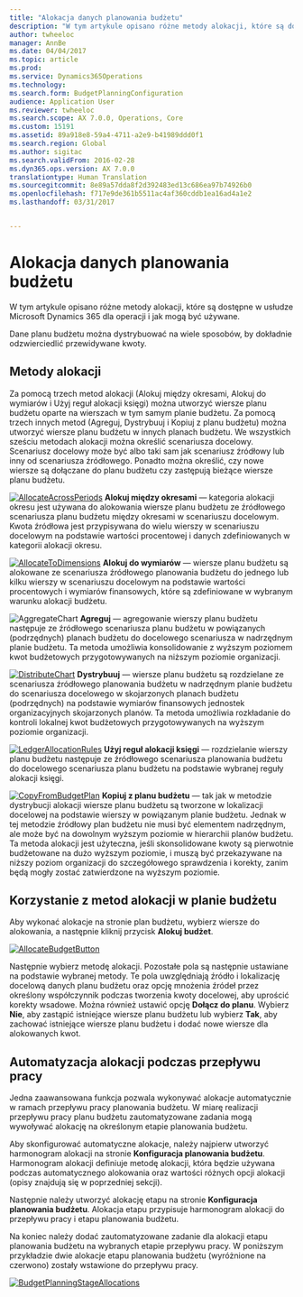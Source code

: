 ```yaml
---
title: "Alokacja danych planowania budżetu"
description: "W tym artykule opisano różne metody alokacji, które są dostępne w usłudze Microsoft Dynamics 365 dla operacji i jak mogą być używane."
author: twheeloc
manager: AnnBe
ms.date: 04/04/2017
ms.topic: article
ms.prod: 
ms.service: Dynamics365Operations
ms.technology: 
ms.search.form: BudgetPlanningConfiguration
audience: Application User
ms.reviewer: twheeloc
ms.search.scope: AX 7.0.0, Operations, Core
ms.custom: 15191
ms.assetid: 89a918e8-59a4-4711-a2e9-b41989ddd0f1
ms.search.region: Global
ms.author: sigitac
ms.search.validFrom: 2016-02-28
ms.dyn365.ops.version: AX 7.0.0
translationtype: Human Translation
ms.sourcegitcommit: 8e89a57dda8f2d392483ed13c686ea97b74926b0
ms.openlocfilehash: f717e9de361b5511ac4af360cddb1ea16ad4a1e2
ms.lasthandoff: 03/31/2017


---
```


# <a name="budget-planning-data-allocation"></a>Alokacja danych planowania budżetu

W tym artykule opisano różne metody alokacji, które są dostępne w usłudze Microsoft Dynamics 365 dla operacji i jak mogą być używane.  

Dane planu budżetu można dystrybuować na wiele sposobów, by dokładnie odzwierciedlić przewidywane kwoty.

## <a name="allocation-methods"></a>Metody alokacji
Za pomocą trzech metod alokacji (Alokuj między okresami, Alokuj do wymiarów i Użyj reguł alokacji księgi) można utworzyć wiersze planu budżetu oparte na wierszach w tym samym planie budżetu. Za pomocą trzech innych metod (Agreguj, Dystrybuuj i Kopiuj z planu budżetu) można utworzyć wiersze planu budżetu w innych planach budżetu. We wszystkich sześciu metodach alokacji można określić scenariusza docelowy. Scenariusz docelowy może być albo taki sam jak scenariusz źródłowy lub inny od scenariusza źródłowego. Ponadto można określić, czy nowe wiersze są dołączane do planu budżetu czy zastępują bieżące wiersze planu budżetu.

[![AllocateAcrossPeriods](./media/allocateacrossperiods-300x259.png)](./media/allocateacrossperiods.png)<ph id="t1">
</ph>**Alokuj między okresami** — kategoria alokacji okresu jest używana do alokowania wiersze planu budżetu ze źródłowego scenariusza planu budżetu między okresami w scenariuszu docelowym. Kwota źródłowa jest przypisywana do wielu wierszy w scenariuszu docelowym na podstawie wartości procentowej i danych zdefiniowanych w kategorii alokacji okresu.         

[![AllocateToDimensions](./media/allocatetodimensions.jpg)](./media/allocatetodimensions.jpg)
**Alokuj do wymiarów** — wiersze planu budżetu są alokowane ze scenariusza źródłowego planowania budżetu do jednego lub kilku wierszy w scenariuszu docelowym na podstawie wartości procentowych i wymiarów finansowych, które są zdefiniowane w wybranym warunku alokacji budżetu.           

![AggregateChart](./media/aggregatechart-300x230.png)
**Agreguj** — agregowanie wierszy planu budżetu następuje ze źródłowego scenariusza planu budżetu w powiązanych (podrzędnych) planach budżetu do docelowego scenariusza w nadrzędnym planie budżetu. Ta metoda umożliwia konsolidowanie z wyższym poziomem kwot budżetowych przygotowywanych na niższym poziomie organizacji.          

[![DistributeChart](./media/distributechart-300x230.png)](./media/distributechart.png)
**Dystrybuuj** — wiersze planu budżetu są rozdzielane ze scenariusza źródłowego planowania budżetu w nadrzędnym planie budżetu do scenariusza docelowego w skojarzonych planach budżetu (podrzędnych) na podstawie wymiarów finansowych jednostek organizacyjnych skojarzonych planów. Ta metoda umożliwia rozkładanie do kontroli lokalnej kwot budżetowych przygotowywanych na wyższym poziomie organizacji.           

[![LedgerAllocationRules](./media/ledgerallocationrules-300x202.png)](./media/ledgerallocationrules.png)
**Użyj reguł alokacji księgi** — rozdzielanie wierszy planu budżetu następuje ze źródłowego scenariusza planowania budżetu do docelowego scenariusza planu budżetu na podstawie wybranej reguły alokacji księgi. 

[![CopyFromBudgetPlan](./media/copyfrombudgetplan-187x300.png)](./media/copyfrombudgetplan.png)
**Kopiuj z planu budżetu** — tak jak w metodzie dystrybucji alokacji wiersze planu budżetu są tworzone w lokalizacji docelowej na podstawie wierszy w powiązanym planie budżetu. Jednak w tej metodzie źródłowy plan budżetu nie musi być elementem nadrzędnym, ale może być na dowolnym wyższym poziomie w hierarchii planów budżetu. Ta metoda alokacji jest użyteczna, jeśli skonsolidowane kwoty są pierwotnie budżetowane na dużo wyższym poziomie, i muszą być przekazywane na niższy poziom organizacji do szczegółowego sprawdzenia i korekty, zanim będą mogły zostać zatwierdzone na wyższym poziomie.          

## <a name="using-allocation-methods-in-a-budget-plan"></a>Korzystanie z metod alokacji w planie budżetu
Aby wykonać alokacje na stronie plan budżetu, wybierz wiersze do alokowania, a następnie kliknij przycisk **Alokuj budżet**.

[![AllocateBudgetButton](./media/allocatebudgetbutton-300x84.png)](./media/allocatebudgetbutton.png) 

Następnie wybierz metodę alokacji. Pozostałe pola są następnie ustawiane na podstawie wybranej metody. Te pola uwzględniają źródło i lokalizację docelową danych planu budżetu oraz opcję mnożenia źródeł przez określony współczynnik podczas tworzenia kwoty docelowej, aby uprościć korekty wsadowe. Można również ustawić opcję **Dołącz do planu**. Wybierz **Nie**, aby zastąpić istniejące wiersze planu budżetu lub wybierz **Tak**, aby zachować istniejące wiersze planu budżetu i dodać nowe wiersze dla alokowanych kwot.

## <a name="automating-allocations-during-a-workflow"></a>Automatyzacja alokacji podczas przepływu pracy
Jedna zaawansowana funkcja pozwala wykonywać alokacje automatycznie w ramach przepływu pracy planowania budżetu. W miarę realizacji przepływu pracy planu budżetu zautomatyzowane zadania mogą wywoływać alokację na określonym etapie planowania budżetu. 

Aby skonfigurować automatyczne alokacje, należy najpierw utworzyć harmonogram alokacji na stronie **Konfiguracja planowania budżetu**. Harmonogram alokacji definiuje metodę alokacji, która będzie używana podczas automatycznego alokowania oraz wartości różnych opcji alokacji (opisy znajdują się w poprzedniej sekcji). 

Następnie należy utworzyć alokację etapu na stronie **Konfiguracja planowania budżetu**. Alokacja etapu przypisuje harmonogram alokacji do przepływu pracy i etapu planowania budżetu. 

Na koniec należy dodać zautomatyzowane zadanie dla alokacji etapu planowania budżetu na wybranych etapie przepływu pracy. W poniższym przykładzie dwie alokacje etapu planowania budżetu (wyróżnione na czerwono) zostały wstawione do przepływu pracy.

[![BudgetPlanningStageAllocations](./media/budgetplanningstageallocations-300x300.png)](./media/budgetplanningstageallocations.png)


